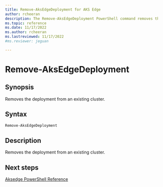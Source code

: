 ```yaml
---
title: Remove-AksEdgeDeployment for AKS Edge
author: rcheeran
description: The Remove-AksEdgeDeployment PowerShell command removes the deployment from an existing cluster.
ms.topic: reference
ms.date: 11/17/2022
ms.author: rcheeran 
ms.lastreviewed: 11/17/2022
#ms.reviewer: jeguan

---
```



# Remove-AksEdgeDeployment

## Synopsis

Removes the deployment from an existing cluster.

## Syntax

```powershell
Remove-AksEdgeDeployment
```

## Description

Removes the deployment from an existing cluster.


## Next steps

[Aksedge PowerShell Reference](./index.md)
